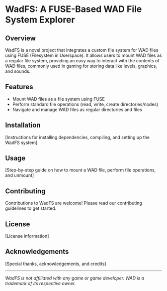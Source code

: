 # WadFS: A FUSE-Based WAD File System Explorer

## Overview
WadFS is a novel project that integrates a custom file system for WAD files using FUSE (Filesystem in Userspace). It allows users to mount WAD files as a regular file system, providing an easy way to interact with the contents of WAD files, commonly used in gaming for storing data like levels, graphics, and sounds.

## Features
- Mount WAD files as a file system using FUSE
- Perform standard file operations (read, write, create directories/nodes)
- Navigate and manage WAD files as regular directories and files

## Installation
[Instructions for installing dependencies, compiling, and setting up the WadFS system]

## Usage
[Step-by-step guide on how to mount a WAD file, perform file operations, and unmount]

## Contributing
Contributions to WadFS are welcome! Please read our contributing guidelines to get started.

## License
[License information]

## Acknowledgements
[Special thanks, acknowledgements, and credits]

---

*WadFS is not affiliated with any game or game developer. WAD is a trademark of its respective owner.*
